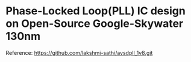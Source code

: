 # Phase-Locked Loop(PLL) IC design on Open-Source Google-Skywater 130nm
Reference: https://github.com/lakshmi-sathi/avsdpll_1v8.git

